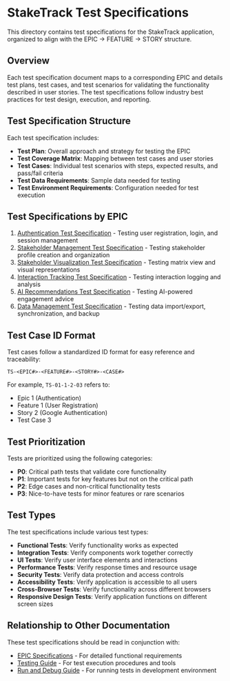 # StakeTrack Test Specifications

This directory contains test specifications for the StakeTrack application, organized to align with the EPIC → FEATURE → STORY structure.

## Overview

Each test specification document maps to a corresponding EPIC and details test plans, test cases, and test scenarios for validating the functionality described in user stories. The test specifications follow industry best practices for test design, execution, and reporting.

## Test Specification Structure

Each test specification includes:

- **Test Plan**: Overall approach and strategy for testing the EPIC
- **Test Coverage Matrix**: Mapping between test cases and user stories
- **Test Cases**: Individual test scenarios with steps, expected results, and pass/fail criteria
- **Test Data Requirements**: Sample data needed for testing
- **Test Environment Requirements**: Configuration needed for test execution

## Test Specifications by EPIC

1. [Authentication Test Specification](TEST-01-Authentication.md) - Testing user registration, login, and session management
2. [Stakeholder Management Test Specification](TEST-02-Stakeholder-Management.md) - Testing stakeholder profile creation and organization
3. [Stakeholder Visualization Test Specification](TEST-03-Stakeholder-Visualization.md) - Testing matrix view and visual representations
4. [Interaction Tracking Test Specification](TEST-04-Interaction-Tracking.md) - Testing interaction logging and analysis
5. [AI Recommendations Test Specification](TEST-05-AI-Recommendations.md) - Testing AI-powered engagement advice
6. [Data Management Test Specification](TEST-06-Data-Management.md) - Testing data import/export, synchronization, and backup

## Test Case ID Format

Test cases follow a standardized ID format for easy reference and traceability:

`TS-<EPIC#>-<FEATURE#>-<STORY#>-<CASE#>`

For example, `TS-01-1-2-03` refers to:
- Epic 1 (Authentication)
- Feature 1 (User Registration)
- Story 2 (Google Authentication)
- Test Case 3

## Test Prioritization

Tests are prioritized using the following categories:

- **P0**: Critical path tests that validate core functionality
- **P1**: Important tests for key features but not on the critical path
- **P2**: Edge cases and non-critical functionality tests
- **P3**: Nice-to-have tests for minor features or rare scenarios

## Test Types

The test specifications include various test types:

- **Functional Tests**: Verify functionality works as expected
- **Integration Tests**: Verify components work together correctly
- **UI Tests**: Verify user interface elements and interactions
- **Performance Tests**: Verify response times and resource usage
- **Security Tests**: Verify data protection and access controls
- **Accessibility Tests**: Verify application is accessible to all users
- **Cross-Browser Tests**: Verify functionality across different browsers
- **Responsive Design Tests**: Verify application functions on different screen sizes

## Relationship to Other Documentation

These test specifications should be read in conjunction with:

- [EPIC Specifications](../README.md) - For detailed functional requirements
- [Testing Guide](../../TESTING.md) - For test execution procedures and tools
- [Run and Debug Guide](../../RUN_DEBUG.md) - For running tests in development environment 